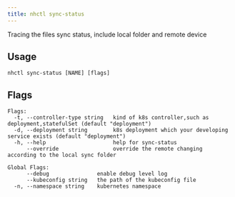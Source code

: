 ```yaml
---
title: nhctl sync-status
---
```


Tracing the files sync status, include local folder and remote device

## Usage

```
nhctl sync-status [NAME] [flags]
```

## Flags

```
Flags:
  -t, --controller-type string   kind of k8s controller,such as deployment,statefulSet (default "deployment")
  -d, --deployment string        k8s deployment which your developing service exists (default "deployment")
  -h, --help                     help for sync-status
      --override                 override the remote changing according to the local sync folder

Global Flags:
      --debug               enable debug level log
      --kubeconfig string   the path of the kubeconfig file
  -n, --namespace string    kubernetes namespace
```